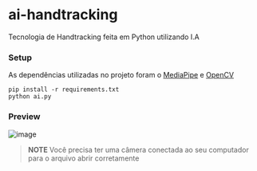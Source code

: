 # ai-handtracking
Tecnologia de Handtracking feita em Python utilizando I.A

### Setup
As dependências utilizadas no projeto foram o [MediaPipe](https://developers.google.com/mediapipe) e [OpenCV](https://pypi.org/project/opencv-python/)
```
pip install -r requirements.txt
python ai.py
```

### Preview
![image](https://github.com/efelleto/ai-handtracking/assets/142946087/03dde045-8a79-475a-a3f3-c4f78d6c1ad4)


> **NOTE** Você precisa ter uma câmera conectada ao seu computador para o arquivo abrir corretamente
